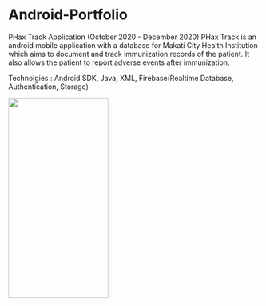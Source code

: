 # Android-Portfolio

PHax Track Application (October 2020 - December 2020)
PHax Track is an android mobile application with a database for Makati City Health Institution which aims to document and track immunization records of the patient. It also allows the patient to report adverse events after immunization.


Technolgies : Android SDK, Java, XML, Firebase(Realtime Database, Authentication, Storage)


<img src="https://user-images.githubusercontent.com/63446100/224617325-37f034e7-c71e-4a8d-8132-6ab6d84f5cb1.gif" width="200" height="400">
